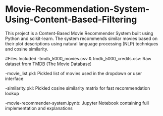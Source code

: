# Movie-Recommendation-System-Using-Content-Based-Filtering
This project is a Content-Based Movie Recommender System built using Python and scikit-learn. The system recommends similar movies based on their plot descriptions using natural language processing (NLP) techniques and cosine similarity.

#Files Included
-tmdb_5000_movies.csv & tmdb_5000_credits.csv: Raw dataset from TMDB (The Movie Database)

-movie_list.pkl: Pickled list of movies used in the dropdown or user interface

-similarity.pkl: Pickled cosine similarity matrix for fast recommendation lookup

-movie-recommender-system.ipynb: Jupyter Notebook containing full implementation and explanations
